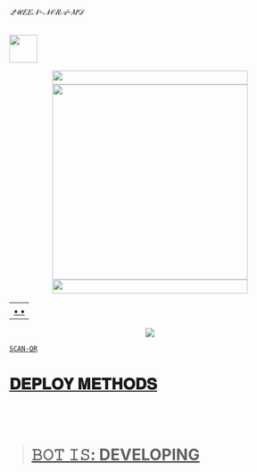 ###### 𝒬𝒰𝐸𝐸𝒩-𝒩𝒪𝑅𝒜-𝑀𝒟

<p align="left">
  <a href="https://github.com/QUEEN-NORA-OFFICIAL/QUEEN-NORA-MD"><img src="http://readme-typing-svg.herokuapp.com?font=Arial+black&color=DCC12E&lines=QUEEN+NORA+MD+BOT;+BY+SHENUWA...%F0%9F%91%8B" height="50px"
</p>
    
<div align='center'>
<a href="https://github.com/QUEEN-NORA-OFFICIAL"><img src="https://graph.org/file/1e3128294af46f23ddf34.gif" width="350" height="25">
</div>

<div align='center'>
<a href="https://github.com/QUEEN-NORA-OFFICIAL/QUEEN-NORA-MD-V2"><img src="https://i.ibb.co/ZBgW5Kx/e29gc784.png" width="350" height="350">
</div>

<div align='center'>
<a href="(https://github.com/QUEEN-NORA-OFFICIAL)"><img src="https://graph.org/file/1e3128294af46f23ddf34.gif" width="350" height="25">
</div>
  
<div align='center'>
<table><tr><th><b> •  • </b></th><a href="https://github.com/QUEEN-NORA-OFFICIAL/QUEEN-NORA-OFFICIA"></a></td><a href=</a></table>
</div>

<div align="center">
<img src="https://komarev.com/ghpvc/?username=QUEEN-NORA-OFFICIA&style=flat-square">
</div>

```SCAN-QR```


 # 𝐃𝐄𝐏𝐋𝐎𝐘 𝐌𝐄𝐓𝐇𝐎𝐃𝐒



<br></br>
><h1>𝙱𝙾𝚃 𝙸𝚂: DEVELOPING<h1>
